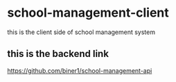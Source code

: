 # school-management-client
this is the client side of school management system

## this is the backend link
https://github.com/biner1/school-management-api
